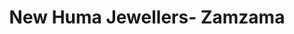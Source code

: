 ---
title: "New Huma Jewellers- Zamzama"
url: /karachi/new-huma-jewellers-zamzama/
shop: jewelry
---